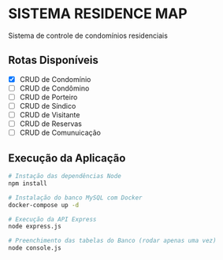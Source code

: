 # SISTEMA RESIDENCE MAP

Sistema de controle de condomínios residenciais

## Rotas Disponíveis

- [x] CRUD de Condomínio
- [ ] CRUD de Condômino
- [ ] CRUD de Porteiro
- [ ] CRUD de Síndico
- [ ] CRUD de Visitante
- [ ] CRUD de Reservas
- [ ] CRUD de Comunuicação

## Execução da Aplicação

```bash
# Instação das dependências Node
npm install

# Instalação do banco MySQL com Docker
docker-compose up -d

# Execução da API Express
node express.js

# Preenchimento das tabelas do Banco (rodar apenas uma vez)
node console.js

```